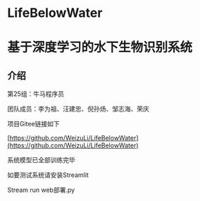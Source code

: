 # LifeBelowWater
# 基于深度学习的水下生物识别系统


## 介绍
第25组：牛马程序员

团队成员：李为祖、汪建忠、倪孙炀、邹志海、荣庆

项目Gitee链接如下

[https://github.com/WeizuLi/LifeBelowWater](https://github.com/WeizuLi/LifeBelowWater)




系统模型已全部训练完毕

如要测试系统请安装Streamlit

Stream run web部署.py



